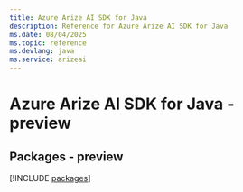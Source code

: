 ```yaml
---
title: Azure Arize AI SDK for Java
description: Reference for Azure Arize AI SDK for Java
ms.date: 08/04/2025
ms.topic: reference
ms.devlang: java
ms.service: arizeai
---
```

# Azure Arize AI SDK for Java - preview
## Packages - preview
[!INCLUDE [packages](arize-ai-index.md)]